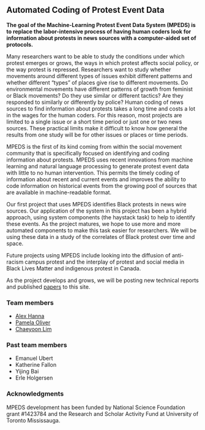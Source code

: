 ## Automated Coding of Protest Event Data

**The goal of the Machine-Learning Protest Event Data System (MPEDS) is to replace the labor-intensive process of having human coders look for information about protests in news sources with a computer-aided set of protocols.** 

Many researchers want to be able to study the conditions under which protest emerges or grows, the ways in which protest affects social policy, or the way protest is repressed. Researchers want to study whether movements around different types of issues exhibit different patterns and whether different “types” of places give rise to different movements. Do environmental movements have different patterns of growth from feminist or Black movements? Do they use similar or different tactics? Are they responded to similarly or differently by police? Human coding of news sources to find information about protests takes a long time and costs a lot in the wages for the human coders. For this reason, most projects are limited to a single issue or a short time period or just one or two news sources. These practical limits make it difficult to know how general the results from one study will be for other issues or places or time periods.

MPEDS is the first of its kind coming from within the social movement community that is specifically focused on identifying and coding information about protests. MPEDS uses recent innovations from machine learning and natural language processing to generate protest event data with little to no human intervention. This permits the timely coding of information about recent and current events and improves the ability to code information on historical events from the growing pool of sources that are available in machine-readable format. 

Our first project that uses MPEDS identifies Black protests in news wire sources. Our application of the system in this project has been a hybrid approach, using system components (the haystack task) to help to identify these events. As the project matures, we hope to use more and more automated components to make this task easier for researchers. We will be using these data in a study of the correlates of Black protest over time and space.

Future projects using MPEDS include looking into the diffusion of anti-racism campus protest and the interplay of protest and social media in Black Lives Matter and indigenous protest in Canada.

As the project develops and grows, we will be posting new technical reports and published [papers](papers.html) to this site.

### Team members

- [Alex Hanna](http://alex-hanna.com)
- [Pamela Oliver](http://www.ssc.wisc.edu/~oliver)
- [Chaeyoon Lim](http://www.ssc.wisc.edu/soc/faculty/show-person.php?person_id=523)

### Past team members

- Emanuel Ubert
- Katherine Fallon
- Yijing Bai
- Erle Holgersen

### Acknowledgments

MPEDS development has been funded by National Science Foundation grant #1423784 and the Research and Scholar Activity Fund at University of Toronto Mississauga.